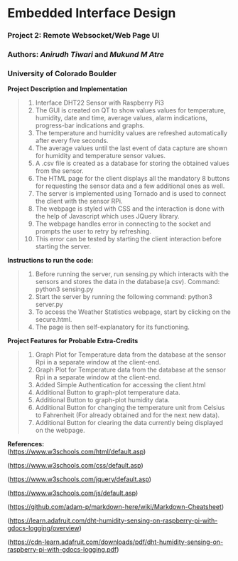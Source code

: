 # Embedded Interface Design
### Project 2: Remote Websocket/Web Page UI
### Authors: *Anirudh Tiwari* and *Mukund M Atre*
### University of Colorado Boulder  



**Project Description and Implementation**  
>1. Interface DHT22 Sensor with Raspberry Pi3
>2. The GUI is created on QT to show values values for temperature, humidity, date and time, average values, alarm indications, progress-bar indications and graphs.
>3. The temperature and humidity values are refreshed automatically after every five seconds.
>4. The average values until the last event of data capture are shown for humidity and temperature sensor values.
>5. A .csv file is created as a database for storing the obtained values from the sensor.
>6. The HTML page for the client displays all the mandatory 8 buttons for requesting the sensor data and a few additional ones as well.
>7. The server is implemented using Tornado and is used to connect the client with the sensor RPi.
>8. The webpage is styled with CSS and the interaction is done with the help of Javascript which uses JQuery library.
>9. The webpage handles error in connecting to the socket and prompts the user to retry by refreshing.
>10. This error can be tested by starting the client interaction before starting the server.



**Instructions to run the code:**  
>1. Before running the server, run sensing.py which interacts with the sensors and stores the data in the database(a csv). Command: python3 sensing.py
>2. Start the server by running the following command: python3 server.py
>3. To access the Weather Statistics webpage, start by clicking on the secure.html.
>4. The page is then self-explanatory for its functioning.  





**Project Features for Probable Extra-Credits**  
>1. Graph Plot for Temperature data from the database at the sensor Rpi in a separate window at the client-end.
>2. Graph Plot for Temperature data from the database at the sensor Rpi in a separate window at the client-end.
>3. Added Simple Authentication for accessing the client.html
>4. Additional Button to graph-plot temperature data.
>5. Additional Button to graph-plot humidity data.
>6. Additional Button for changing the temperature unit from Celsius to Fahrenheit (For already obtained and for the next new data).
>7. Additional Button for clearing the data currently being displayed on the webpage.


**References:**  
 (https://www.w3schools.com/html/default.asp)

 (https://www.w3schools.com/css/default.asp)

 (https://www.w3schools.com/jquery/default.asp)

 (https://www.w3schools.com/js/default.asp)

 (https://github.com/adam-p/markdown-here/wiki/Markdown-Cheatsheet)

 (https://learn.adafruit.com/dht-humidity-sensing-on-raspberry-pi-with-gdocs-logging/overview)


 (https://cdn-learn.adafruit.com/downloads/pdf/dht-humidity-sensing-on-raspberry-pi-with-gdocs-logging.pdf)
